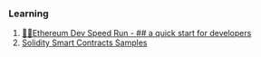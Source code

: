 ### Learning
1. [🏃‍♀️Ethereum Dev Speed Run - ## a quick start for developers](https://medium.com/@austin_48503/%EF%B8%8Fethereum-dev-speed-run-bd72bcba6a4c)
1. [Solidity Smart Contracts Samples](https://github.com/ajlopez/SoliditySamples)
